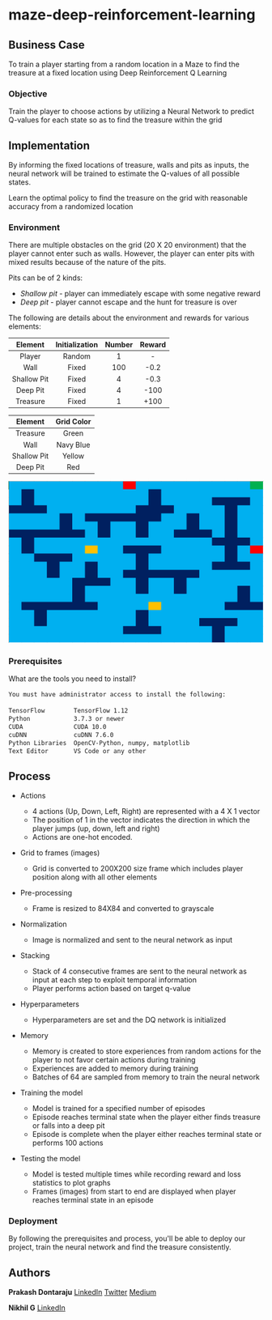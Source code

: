 # maze-deep-reinforcement-learning

## Business Case

To train a player starting from a random location in a Maze to find the treasure at a fixed location using Deep Reinforcement Q Learning

### Objective

Train the player to choose actions by utilizing a Neural Network to predict Q-values for each state so as to find the treasure within the grid


## Implementation

By informing the fixed locations of treasure, walls and pits as inputs, the neural network will be trained to estimate the Q-values of all possible states.

Learn the optimal policy to find the treasure on the grid with reasonable accuracy from a randomized location


### Environment

There are multiple obstacles on the grid (20 X 20 environment) that the player cannot enter such as walls. However, the player can enter pits with mixed results because of the nature of the pits.

Pits can be of 2 kinds:

* *Shallow pit* - player can immediately escape with some negative reward
* *Deep pit*    - player cannot escape and the hunt for treasure is over


The following are details about the environment and rewards for various elements:

|Element|Initialization|Number|Reward|
|:---:|:---:|:---:|:---:|
|Player|Random|1|-|
|Wall|Fixed|100|-0.2|
|Shallow Pit|Fixed|4|-0.3|
|Deep Pit|Fixed|4|-100|
|Treasure|Fixed|1|+100|

|Element|Grid Color|
|:---:|:---:|
|Treasure|Green|
|Wall|Navy Blue|
|Shallow Pit|Yellow|
|Deep Pit|Red|

![alt text](https://github.com/prakashdontaraju/maze-deep-reinforcement-learning/blob/master/maze-deep-q-learning/maze-grid.PNG)


### Prerequisites

What are the tools you need to install?

```
You must have administrator access to install the following:

TensorFlow        TensorFlow 1.12
Python            3.7.3 or newer
CUDA              CUDA 10.0
cuDNN             cuDNN 7.6.0
Python Libraries  OpenCV-Python, numpy, matplotlib
Text Editor       VS Code or any other
```



## Process

* Actions
  - 4 actions (Up, Down, Left, Right) are represented with a 4 X 1 vector
  - The position of 1 in the vector indicates the direction in which the player jumps (up, down, left and right)
  - Actions are one-hot encoded.

* Grid to frames (images)
  - Grid is converted to 200X200 size frame which includes player position along with all other elements

* Pre-processing
  - Frame is resized to 84X84 and converted to grayscale

* Normalization
  - Image is normalized and sent to the neural network as input

* Stacking
  - Stack of 4 consecutive frames are sent to the neural network as input at each step to exploit temporal information
  - Player performs action based on target q-value

* Hyperparameters
  - Hyperparameters are set and the DQ network is initialized

* Memory
  - Memory is created to store experiences from random actions for the player to not favor certain actions during training
  - Experiences are added to memory during training
  - Batches of 64 are sampled from memory to train the neural network

* Training the model
  - Model is trained for a specified number of episodes
  - Episode reaches terminal state when the player either finds treasure or falls into a deep pit
  - Episode is complete when the player either reaches terminal state or performs 100 actions

* Testing the model
  - Model is tested multiple times while recording reward and loss statistics to plot graphs
  - Frames (images) from start to end are displayed when player reaches terminal state in an episode



### Deployment

By following the prerequisites and process, you'll be able to deploy our project, train the neural network and find the treasure consistently.


## Authors

**Prakash Dontaraju** [LinkedIn](https://www.linkedin.com/in/prakashdontaraju) [Twitter](https://twitter.com/WittyGrit) [Medium](https://medium.com/@wittygrit)

**Nikhil G** [LinkedIn](https://www.linkedin.com/in/nikhil-g-95861bb7)
